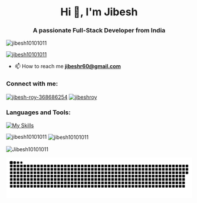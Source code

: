 <h1 align="center">Hi 👋, I'm Jibesh</h1>
<h3 align="center">A passionate Full-Stack Developer from India</h3>

<p align="left"> <img src="https://komarev.com/ghpvc/?username=jibesh10101011&label=Profile%20views&color=0e75b6&style=flat" alt="jibesh10101011" /> </p>

<p align="left"> <a href="https://github-profile-trophy.vercel.app/?username=jibesh10101011&theme=dracula"><img src="https://github-profile-trophy.vercel.app/?username=jibesh10101011&theme=dracula" alt="jibesh10101011" /></a> </p>

- 📫 How to reach me **jibeshr60@gmail.com**

<h3 align="left">Connect with me:</h3>
<p align="left">
<a href="https://linkedin.com/in/jibesh-roy-368686254" target="blank"><img align="center" src="https://raw.githubusercontent.com/rahuldkjain/github-profile-readme-generator/master/src/images/icons/Social/linked-in-alt.svg" alt="jibesh-roy-368686254" height="30" width="40" /></a>
<a href="https://kaggle.com/jibeshroy" target="blank"><img align="center" src="https://raw.githubusercontent.com/rahuldkjain/github-profile-readme-generator/master/src/images/icons/Social/kaggle.svg" alt="jibeshroy" height="30" width="40" /></a>
</p>

<h3 align="left">Languages and Tools:</h3>
  
[![My Skills](https://skillicons.dev/icons?i=angular,ts,aws,django,docker,graphql,ai,js,kafka,go,nextjs,nginx,nodejs,py,pytorch,tensorflow,react,redux,bash,c,cpp,dart,dynamodb,flask,flutter,git,grafana,kubernetes,linux,opencv,redis,mysql,postgres,mongodb,prisma,rust,sqlite,tailwind,bootstrap)](https://skillicons.dev)

<p><img align="left" src="https://github-readme-stats.vercel.app/api/top-langs?username=jibesh10101011&show_icons=true&locale=en&layout=compact&theme=highcontrast" alt="jibesh10101011" /></p>

<p>&nbsp;<img align="center" src="https://github-readme-stats.vercel.app/api?username=jibesh10101011&show_icons=true&locale=en&theme=synthwave" alt="jibesh10101011" /></p>
<p><img align="center" src="https://github-readme-streak-stats.herokuapp.com/?user=Jibesh10101011&theme=highcontrast" alt="Jibesh10101011" /></p>
<picture>
  <source media="(prefers-color-scheme: dark)" srcset="https://raw.githubusercontent.com/Jibesh10101011/Jibesh10101011/output/github-snake-dark.svg" />
  <source media="(prefers-color-scheme: light)" srcset="https://raw.githubusercontent.com/Jibesh10101011/Jibesh10101011/output/github-snake.svg" />
  <img alt="github-snake" src="https://raw.githubusercontent.com/Jibesh10101011/Jibesh10101011/output/github-snake.svg" />
</picture>
